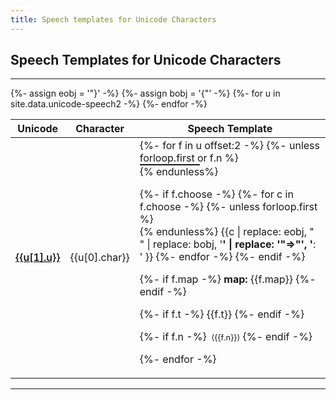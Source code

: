 ```yaml
---
title: Speech templates for Unicode Characters
---
```

<style>
/* https://github.com/stipub/stixfonts */
@font-face {
    font-family: STIX Two Math;
    src: local('STIX Two Math'),
	 local('STIXTwoMath-Regular'),
         url('https://texlive.net/fonts/stix/STIXTwoMath-Regular.woff2');
	 }
@font-feature-values STIX Two Math { @styleset { roundhand: 1; } }
tr:target >td:first-child {border-left:solid thick black}
span.cb {margin-right: 2em; white-space:nowrap}
.markdown-body table {font-family: "STIX Two Math", "Noto Sans";}
.markdown-body table tr.row0, .markdown-body table th.row0 {background-color:#F6F8FA}
.markdown-body table tr.row1 {background-color:#FEFFFE}
.markdown-body thead tr {font-weight: bold; background-color:#FEFFFE}
a.link {font-weight:500}
a.self {color: black; font-weight:500}
hr.sp {height:.1em;max-width:6em;padding:0;margin:0}
span.n {font-size:80%;font-style: monospace}
</style>





## Speech Templates for Unicode Characters

----



<table style="width:100%">
<thead>
<tr>
<th>Unicode</th><th>Character</th><th>Speech Template</th>
</tr>
</thead>
<tbody>
{%- assign eobj = '"}' -%}
{%- assign bobj = '{"' -%}
{%- for u in site.data.unicode-speech2 -%}
<tr id="U{{u[1].u | replace: " ", "_"}}">
<td><a class="self" href="#U{{u[1].u | replace: " ", "_"}}">{{u[1].u}}</a></td>
<td>{{u[0].char}}</td>
<td>
{%- for f in u offset:2  -%}
{%- unless forloop.first or f.n %}<hr class="sp"/>{% endunless%}

{%- if f.choose -%}
{%- for c in f.choose  -%}
{%- unless forloop.first %}<br/>{% endunless%}
{{c | replace: eobj, " " | replace: bobj, '<b>' | replace: '"=>"', '</b>: '  }}
{%- endfor -%}
{%- endif -%}

{%- if f.map -%}
<b>map:</b> {{f.map}}
{%- endif -%}

{%- if f.t -%}
{{f.t}}
{%- endif -%}


{%- if f.n -%}
<span class="n">&#160;&langle;{{f.n}}&rangle;</span>
{%- endif -%}

{%- endfor -%}
</td>
</tr>
{%- endfor -%}
</tbody>
</table>
	
----
